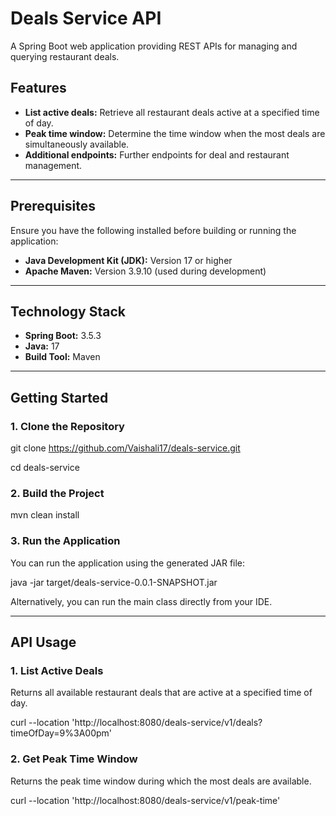 # Deals Service API

A Spring Boot web application providing REST APIs for managing and querying restaurant deals.

## Features

- **List active deals:** Retrieve all restaurant deals active at a specified time of day.
- **Peak time window:** Determine the time window when the most deals are simultaneously available.
- **Additional endpoints:** Further endpoints for deal and restaurant management.

---

## Prerequisites

Ensure you have the following installed before building or running the application:

- **Java Development Kit (JDK):** Version 17 or higher
- **Apache Maven:** Version 3.9.10 (used during development)

---

## Technology Stack

- **Spring Boot:** 3.5.3
- **Java:** 17
- **Build Tool:** Maven

---

## Getting Started

### 1. Clone the Repository

git clone https://github.com/Vaishali17/deals-service.git

cd deals-service


### 2. Build the Project

mvn clean install


### 3. Run the Application

You can run the application using the generated JAR file:

java -jar target/deals-service-0.0.1-SNAPSHOT.jar


Alternatively, you can run the main class directly from your IDE.

---

## API Usage

### 1. List Active Deals

Returns all available restaurant deals that are active at a specified time of day.

curl --location 'http://localhost:8080/deals-service/v1/deals?timeOfDay=9%3A00pm'


### 2. Get Peak Time Window

Returns the peak time window during which the most deals are available.

curl --location 'http://localhost:8080/deals-service/v1/peak-time'
